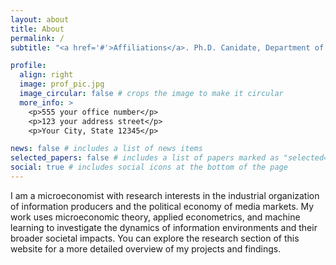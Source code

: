 ```yaml
---
layout: about
title: About
permalink: /
subtitle: "<a href='#'>Affiliations</a>. Ph.D. Canidate, Department of Economics, Clemson University."

profile:
  align: right
  image: prof_pic.jpg
  image_circular: false # crops the image to make it circular
  more_info: >
    <p>555 your office number</p>
    <p>123 your address street</p>
    <p>Your City, State 12345</p>

news: false # includes a list of news items
selected_papers: false # includes a list of papers marked as "selected={true}"
social: true # includes social icons at the bottom of the page
---
```


I am a microeconomist with research interests in the industrial organization of information producers and the political economy of media markets. My work uses microeconomic theory, applied econometrics, and machine learning to investigate the dynamics of information environments and their broader societal impacts. You can explore the research section of this website for a more detailed overview of my projects and findings.
